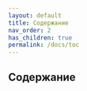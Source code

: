 ```yaml
---
layout: default
title: Содержание
nav_order: 2
has_children: true
permalink: /docs/toc
---
```


## Содержание
